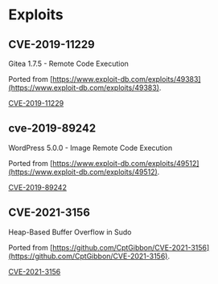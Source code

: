# Exploits


## CVE-2019-11229

Gitea 1.7.5 - Remote Code Execution

Ported from [https://www.exploit-db.com/exploits/49383](https://www.exploit-db.com/exploits/49383).

[CVE-2019-11229](https://nvd.nist.gov/vuln/detail/CVE-2019-11229)


## cve-2019-89242

WordPress 5.0.0 - Image Remote Code Execution

Ported from [https://www.exploit-db.com/exploits/49512](https://www.exploit-db.com/exploits/49512).

[CVE-2019-89242](https://nvd.nist.gov/vuln/detail/CVE-2019-89242)


## CVE-2021-3156

Heap-Based Buffer Overflow in Sudo

Ported from [https://github.com/CptGibbon/CVE-2021-3156](https://github.com/CptGibbon/CVE-2021-3156).

[CVE-2021-3156](https://nvd.nist.gov/vuln/detail/CVE-2021-3156)
